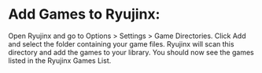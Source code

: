 # Add Games to Ryujinx:

Open Ryujinx and go to Options > Settings > Game Directories.
Click Add and select the folder containing your game files. Ryujinx will scan this directory and add the games to your library.
You should now see the games listed in the Ryujinx Games List.
